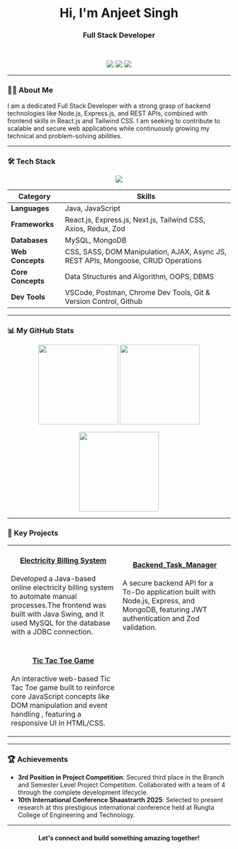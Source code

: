 <h1 align="center">
  Hi, I'm Anjeet Singh
</h1>

<h3 align="center">
  Full Stack Developer
</h3>

<br>

<p align="center">
  <a href="mailto:anjeetsingh7155@gmail.com"><img src="https://img.shields.io/badge/Gmail-D14836?style=for-the-badge&logo=gmail&logoColor=white" /></a>
  <a href="https://www.linkedin.com/in/anjeet-singh-7972272a2/"><img src="https://img.shields.io/badge/LinkedIn-0077B5?style=for-the-badge&logo=linkedin&logoColor=white" /></a>
  <a href="https://leetcode.com/u/anjeet singh/"><img src="https://img.shields.io/badge/LeetCode-FFA116?style=for-the-badge&logo=leetcode&logoColor=black" /></a>
</p>

---

### 👨‍💻 About Me

<p>
  I am a dedicated Full Stack Developer with a strong grasp of backend technologies like Node.js, Express.js, and REST APIs, combined with frontend skills in React.js and Tailwind CSS. I am seeking to contribute to scalable and secure web applications while continuously growing my technical and problem-solving abilities.
</p>

---

### 🛠️ Tech Stack

<p align="center">
  <a href="https://skillicons.dev">
    <img src="https://skillicons.dev/icons?i=java,javascript,react,nextjs,redux,nodejs,express,mongodb,mysql,tailwind,sass,git,vscode,postman&perline=7" />
  </a>
</p>

| Category          | Skills                                                                                             |
|-------------------|----------------------------------------------------------------------------------------------------|
| **Languages** | Java, JavaScript                                                                         |
| **Frameworks** | React.js, Express.js, Next.js, Tailwind CSS, Axios, Redux, Zod                           |
| **Databases** | MySQL, MongoDB                                                                                |
| **Web Concepts** | CSS, SASS, DOM Manipulation, AJAX, Async JS, REST APIs, Mongoose, CRUD Operations          |
| **Core Concepts** | Data Structures and Algorithm, OOPS, DBMS                                               |
| **Dev Tools** | VSCode, Postman, Chrome Dev Tools, Git & Version Control, Github                          |

---

### 📊 My GitHub Stats

<p align="center">
  <img height="180em" src="https://github-readme-stats.vercel.app/api?username=anjeetsingh7155&show_icons=true&theme=dracula&include_all_commits=true&count_private=true"/>
  <img height="180em" src="https://github-readme-stats.vercel.app/api/top-langs/?username=anjeetsingh7155&layout=compact&langs_count=8&theme=dracula&hide=jupyter%20notebook"/>
</p>
<p align="center">
  <img height="180em" src="https://streak-stats.demolab.com/?user=anjeetsingh7155&theme=dracula"/>
</p>

---

### 🚀 Key Projects

<table>
  <tr>
    <td width="50%">
      <h4 align="center"><a href="https://github.com/anjeetsingh7155/Electricity-Billing-System-Java-Project">Electricity Billing System</a></h4>
    <p>Developed a Java-based online electricity billing system to automate manual processes.The frontend was built with Java Swing, and it used MySQL for the database with a JDBC connection.</p>
    </td>
    <td width="50%">
      <h4 align="center"><a href="https://github.com/anjeetsingh7155/Backend_Task_Manager">Backend_Task_Manager</a></h4>
     <p>A secure backend API for a To-Do application built with Node.js, Express, and MongoDB, featuring JWT authentication and Zod validation.</p>
    </td>
  </tr>
  <tr>
    <td width="50%">
      <h4 align="center"><a href="https://github.com/anjeetsingh7155/tic-tac-toe">Tic Tac Toe Game</a></h4>
     <p>An interactive web-based Tic Tac Toe game built to reinforce core JavaScript concepts like DOM manipulation and event handling , featuring a responsive UI in HTML/CSS.</p>
    </td>
    <td width="50%">
      </td>
  </tr>
</table>

---

### 🏆 Achievements

- **3rd Position in Project Competition**: Secured third place in the Branch and Semester Level Project Competition. Collaborated with a team of 4 through the complete development lifecycle.
- **10th International Conference Shaastrarth 2025**: Selected to present research at this prestigious international conference held at Rungta College of Engineering and Technology.

---

<h4 align="center">
  Let's connect and build something amazing together!
</h4>
